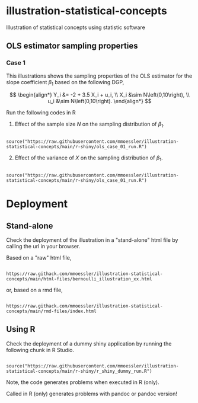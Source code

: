# illustration-statistical-concepts

Illustration of statistical concepts using statistic software

## OLS estimator sampling properties

### Case 1

This illustrations shows the sampling properties of the OLS estimator for the slope coefficient $\beta_1$ based on the following DGP,

$$
\begin{align*}
Y_i &= -2 + 3.5 X_i + u_i, \\
X_i &\sim N\left(0,10\right), \\
u_i &\sim N\left(0,10\right).
\end{align*}
$$

Run the following codes in R

1) Effect of the sample size $N$ on the sampling distribution of $\beta_1$.

```

source("https://raw.githubusercontent.com/mmoessler/illustration-statistical-concepts/main/r-shiny/ols_case_01_run.R")

```

2) Effect of the variance of $X$ on the sampling distribution of $\beta_1$.

```

source("https://raw.githubusercontent.com/mmoessler/illustration-statistical-concepts/main/r-shiny/ols_case_01_run.R")

```

# Deployment

## Stand-alone

Check the deployment of the illustration in a "stand-alone" html file by calling the url in your browser.

Based on a "raw" html file,

```

https://raw.githack.com/mmoessler/illustration-statistical-concepts/main/html-files/bernoulli_illustration_xx.html

```

or, based on a rmd file,

```

https://raw.githack.com/mmoessler/illustration-statistical-concepts/main/rmd-files/index.html

```

## Using R

Check the deployment of a dummy shiny application by running the following chunk in R Studio.

```

source("https://raw.githubusercontent.com/mmoessler/illustration-statistical-concepts/main/r-shiny/r_shiny_dummy_run.R")

```

Note, the code generates problems when executed in R (only).

Called in R (only) generates problems with pandoc or pandoc version!

